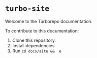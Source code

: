 # `turbo-site`

Welcome to the Turborepo documentation.

To contribute to this documentation:

1. Clone this repository.
2. Install dependencies
3. Run `cd docs/site &&  e`
